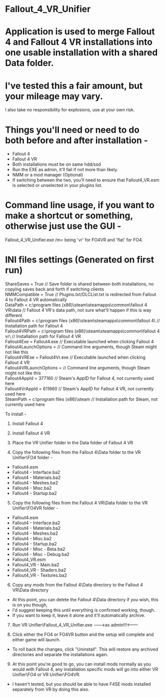 # Fallout_4_VR_Unifier

# Application is used to merge Fallout 4 and Fallout 4 VR installations into one usable installation with a shared Data folder.

# I've tested this a fair amount, but your mileage may vary.  
I also take no responsibility for explosions, use at your own risk.

# Things you'll need or need to do both before and after installation -
* Fallout 4
* Fallout 4 VR
* Both installations must be on same hdd/ssd
* Run the EXE as admin, it'll fail if not more than likely.
* NMM or a mod manager (Optional)
* If switching between the two, you'll need to ensure that Fallout4_VR.esm is selected or unselected in your plugins list.

# Command line usage, if you want to make a shortcut or something, otherwise just use the GUI - 
Fallout_4_VR_Unifier.exe /m=<mode>
<mode> being 'vr' for FO4VR and 'flat' for FO4.

# INI files settings (Generated on first run)
ShareSaves = True // Save folder is shared between both installations, no copying saves back and forth if switching clients<br />
NMMCompatible = True // Plugins.txt/DLCList.txt is redirected from Fallout 4 to Fallout 4 VR automatically<br />
DataPath = c:\program files (x86)\steam\steamapps\common\fallout 4 VR\data // Fallout 4 VR's data path, not sure what'll happen if this is way different<br />
Fallout4Path = c:\program files (x86)\steam\steamapps\common\fallout 4\ // Installation path for Fallout 4<br />
Fallout4VRPath = c:\program files (x86)\steam\steamapps\common\fallout 4 vr\ // Installation path for Fallout 4 VR<br />
Fallout4Exe = Fallout4.exe // Executable launched when clicking Fallout 4<br />
Fallout4LaunchOptions = // Command line arguments, though Steam might not like this<br />
Fallout4VRExe = Fallout4Vr.exe // Executable launched when clicking Fallout 4 VR<br />
Fallout4VRLaunchOptions = // Command line arguments, though Steam might not like this<br />
Fallout4AppId = 377160 // Steam's AppID for Fallout 4, not currently used here<br />
Fallout4VrAppId = 611660 // Steam's AppID for Fallout 4 VR, not currently used here<br />
SteamPath = c:\program files (x86)\steam // Installation path for Steam, not currently used here<br />

To install -
1) Install Fallout 4

2) Install Fallout 4 VR

3) Place the VR Unifier folder in the Data folder of Fallout 4 VR

4) Copy the following files from the Fallout 4\Data folder to the VR Unifier\FO4 folder -
* Fallout4.esm
* Fallout4 - Interface.ba2
* Fallout4 - Materials.ba2
* Fallout4 - Meshes.ba2
* Fallout4 - Misc.ba2
* Fallout4 - Startup.ba2

5) Copy the following files from the Fallout 4 VR\Data folder to the VR Unifier\FO4VR folder -
* Fallout4.esm
* Fallout4 - Interface.ba2
* Fallout4 - Materials.ba2
* Fallout4 - Meshes.ba2
* Fallout4 - Misc.ba2
* Fallout4 - Startup.ba2
* Fallout4 - Misc - Beta.ba2
* Fallout4 - Misc - Debug.ba2
* Fallout4_VR.esm
* Fallout4_VR - Main.ba2
* Fallout4_VR - Shaders.ba2
* Fallout4_VR - Textures.ba2

6) Copy any mods from the Fallout 4\Data directory to the Fallout 4 VR\Data directory 
* At this point, you can delete the Fallout 4\Data directory if you wish, this is on you though,
* I'd suggest keeping this until everything is confirmed working, though. 
* If you want to keep it, leave it alone and it'll automatically archive.

7) Run VR Unifier\Fallout_4_VR_Unifier.exe --->as admin!!!<---

8) Click either the FO4 or FO4VR button and the setup will complete and either game will launch.
* To roll back the changes, click "Uninstall". This will restore any archived directories and separate the installations again.

9) At this point you're good to go, you can install mods normally as you would with Fallout 4, any installation specific mods will go into either VR Unifier\FO4 or VR Unifier\FO4VR.
* I haven't tested, but you should be able to have F4SE mods installed separately from VR by doing this also.
